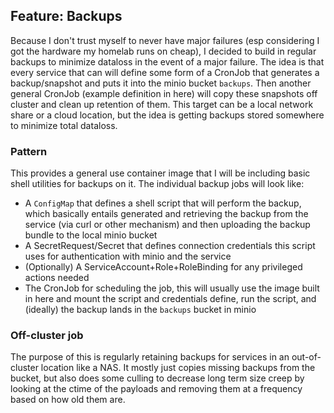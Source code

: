 ## Feature: Backups

Because I don't trust myself to never have major failures (esp considering I got the
hardware my homelab runs on cheap), I decided to build in regular backups to 
minimize dataloss in the event of a major failure.  The idea is that every service
that can will define some form of a CronJob that generates a backup/snapshot and
puts it into the minio bucket `backups`.  Then another general CronJob (example
definition in here) will copy these snapshots off cluster and clean up retention of
them.  This target can be a local network share or a cloud location, but the idea is
getting backups stored somewhere to minimize total dataloss.

### Pattern

This provides a general use container image that I will be including basic shell
utilities for backups on it.  The individual backup jobs will look like:

- A `ConfigMap` that defines a shell script that will perform the backup, which 
  basically entails generated and retrieving the backup from the service (via curl
  or other mechanism) and then uploading the backup bundle to the local minio bucket
- A SecretRequest/Secret that defines connection credentials this script uses for
  authentication with minio and the service
- (Optionally) A ServiceAccount+Role+RoleBinding for any privileged actions needed
- The CronJob for scheduling the job, this will usually use the image built in here
  and mount the script and credentials define, run the script, and (ideally) the
  backup lands in the `backups` bucket in minio

### Off-cluster job

The purpose of this is regularly retaining backups for services in an out-of-cluster
location like a NAS.  It mostly just copies missing backups from the bucket, but
also does some culling to decrease long term size creep by looking at the ctime of
the payloads and removing them at a frequency based on how old them are.
